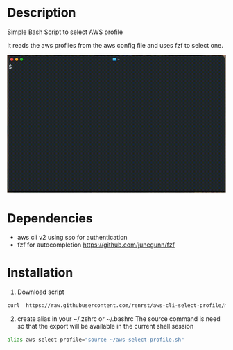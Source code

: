 # Description
Simple Bash Script to select AWS profile

It reads the aws profiles from the aws config file and uses fzf to select one.


<p align="center"><img src="/demo.gif?raw=true"/></p>


# Dependencies
- aws cli v2 using sso for authentication
- fzf for autocompletion https://github.com/junegunn/fzf 



# Installation
1. Download script
```bash
curl  https://raw.githubusercontent.com/renrst/aws-cli-select-profile/main/aws-select-profile.sh -o ~/aws-select-profile.sh
```

2. create alias in your ~/.zshrc or ~/.bashrc
The source command  is need so that the export will be available in the current shell session

```bash
alias aws-select-profile="source ~/aws-select-profile.sh"

```










